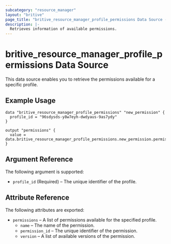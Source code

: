 ```yaml
---
subcategory: "resource_manager"
layout: "britive"
page_title: "britive_resource_manager_profile_permissions Data Source - britive"
description: |-
  Retrieves information of available permissions.
---
```


# britive_resource_manager_profile_permissions Data Source

This data source enables you to retrieve the permissions available for a specific profile.

## Example Usage

```hcl
data "britive_resource_manager_profile_permissions" "new_permission" {
  profile_id = "96sdysds-y8w7eyh-dwdyaus-9as7ydy"
}

output "permissions" {
  value = data.britive_resource_manager_profile_permissions.new_permission.permissions
}
```

## Argument Reference

The following argument is supported:

- `profile_id` (Required) – The unique identifier of the profile.

## Attribute Reference

The following attributes are exported:

- `permissions` – A list of permissions available for the specified profile.
    - `name` – The name of the permission.
    - `permission_id` – The unique identifier of the permission.
    - `version` – A list of available versions of the permission.